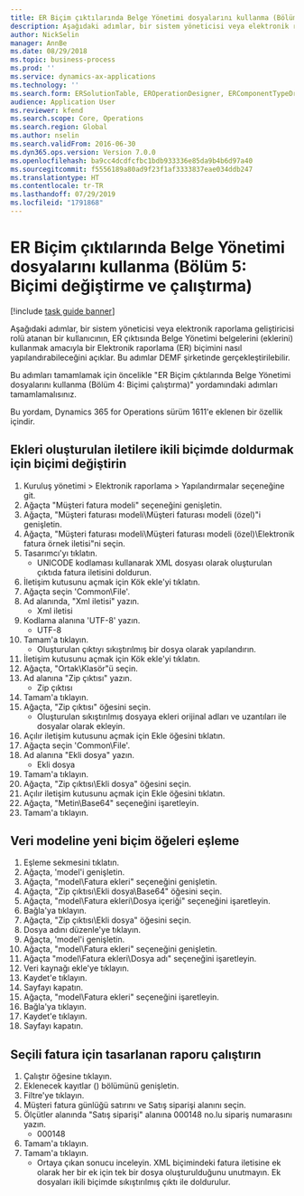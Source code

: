 ```yaml
---
title: ER Biçim çıktılarında Belge Yönetimi dosyalarını kullanma (Bölüm 5 - Biçimi değiştirme ve çalıştırma)
description: Aşağıdaki adımlar, bir sistem yöneticisi veya elektronik raporlama geliştiricisi rolü atanan bir kullanıcının, ER çıktısında Belge Yönetimi belgelerini (eklerini) kullanmak amacıyla bir Elektronik raporlama (ER) biçimini nasıl yapılandırabileceğini açıklar.
author: NickSelin
manager: AnnBe
ms.date: 08/29/2018
ms.topic: business-process
ms.prod: ''
ms.service: dynamics-ax-applications
ms.technology: ''
ms.search.form: ERSolutionTable, EROperationDesigner, ERComponentTypeDropDialog, ERExpressionDesignerFormula, SysQueryForm
audience: Application User
ms.reviewer: kfend
ms.search.scope: Core, Operations
ms.search.region: Global
ms.author: nselin
ms.search.validFrom: 2016-06-30
ms.dyn365.ops.version: Version 7.0.0
ms.openlocfilehash: ba9cc4dcdfcfbc1bdb933336e85da9b4b6d97a40
ms.sourcegitcommit: f5556189a80ad9f23f1af3333837eae034ddb247
ms.translationtype: HT
ms.contentlocale: tr-TR
ms.lasthandoff: 07/29/2019
ms.locfileid: "1791868"
---
```

# <a name="er-use-document-management-files-in-format-outputs-part-5-modify-and-run-format"></a>ER Biçim çıktılarında Belge Yönetimi dosyalarını kullanma (Bölüm 5: Biçimi değiştirme ve çalıştırma)

[!include [task guide banner](../../includes/task-guide-banner.md)]

Aşağıdaki adımlar, bir sistem yöneticisi veya elektronik raporlama geliştiricisi rolü atanan bir kullanıcının, ER çıktısında Belge Yönetimi belgelerini (eklerini) kullanmak amacıyla bir Elektronik raporlama (ER) biçimini nasıl yapılandırabileceğini açıklar. Bu adımlar DEMF şirketinde gerçekleştirilebilir.

Bu adımları tamamlamak için öncelikle "ER Biçim çıktılarında Belge Yönetimi dosyalarını kullanma (Bölüm 4: Biçimi çalıştırma)" yordamındaki adımları tamamlamalısınız.

Bu yordam, Dynamics 365 for Operations sürüm 1611'e eklenen bir özellik içindir.


## <a name="modify-the-format-to-populate-attachments-into-generating-messages-in-binary-format"></a>Ekleri oluşturulan iletilere ikili biçimde doldurmak için biçimi değiştirin
1. Kuruluş yönetimi > Elektronik raporlama > Yapılandırmalar seçeneğine git.
2. Ağaçta "Müşteri fatura modeli" seçeneğini genişletin.
3. Ağaçta, "Müşteri faturası modeli\Müşteri faturası modeli (özel)"i genişletin.
4. Ağaçta, "Müşteri faturası modeli\Müşteri faturası modeli (özel)\Elektronik fatura örnek iletisi"ni seçin.
5. Tasarımcı'yı tıklatın.
    * UNICODE kodlaması kullanarak XML dosyası olarak oluşturulan çıktıda fatura iletisini doldurun.  
6. İletişim kutusunu açmak için Kök ekle'yi tıklatın.
7. Ağaçta seçin 'Common\File'.
8. Ad alanında, "Xml iletisi" yazın.
    * Xml iletisi  
9. Kodlama alanına 'UTF-8' yazın.
    * UTF-8  
10. Tamam'a tıklayın.
    * Oluşturulan çıktıyı sıkıştırılmış bir dosya olarak yapılandırın.  
11. İletişim kutusunu açmak için Kök ekle'yi tıklatın.
12. Ağaçta, "Ortak\Klasör"ü seçin.
13. Ad alanına "Zip çıktısı" yazın.
    * Zip çıktısı  
14. Tamam'a tıklayın.
15. Ağaçta, "Zip çıktısı" öğesini seçin.
    * Oluşturulan sıkıştırılmış dosyaya ekleri orijinal adları ve uzantıları ile dosyalar olarak ekleyin.  
16. Açılır iletişim kutusunu açmak için Ekle öğesini tıklatın.
17. Ağaçta seçin 'Common\File'.
18. Ad alanına "Ekli dosya" yazın.
    * Ekli dosya  
19. Tamam'a tıklayın.
20. Ağaçta, "Zip çıktısı\Ekli dosya" öğesini seçin.
21. Açılır iletişim kutusunu açmak için Ekle öğesini tıklatın.
22. Ağaçta, "Metin\Base64" seçeneğini işaretleyin.
23. Tamam'a tıklayın.

## <a name="map-new-format-elements-to-data-model"></a>Veri modeline yeni biçim öğeleri eşleme
1. Eşleme sekmesini tıklatın.
2. Ağaçta, 'model'i genişletin.
3. Ağaçta, "model\Fatura ekleri" seçeneğini genişletin.
4. Ağaçta, "Zip çıktısı\Ekli dosya\Base64" öğesini seçin.
5. Ağaçta, "model\Fatura ekleri\Dosya içeriği" seçeneğini işaretleyin.
6. Bağla'ya tıklayın.
7. Ağaçta, "Zip çıktısı\Ekli dosya" öğesini seçin.
8. Dosya adını düzenle'ye tıklayın.
9. Ağaçta, 'model'i genişletin.
10. Ağaçta, "model\Fatura ekleri" seçeneğini genişletin.
11. Ağaçta "model\Fatura ekleri\Dosya adı" seçeneğini işaretleyin.
12. Veri kaynağı ekle'ye tıklayın.
13. Kaydet'e tıklayın.
14. Sayfayı kapatın.
15. Ağaçta, "model\Fatura ekleri" seçeneğini işaretleyin.
16. Bağla'ya tıklayın.
17. Kaydet'e tıklayın.
18. Sayfayı kapatın.

## <a name="run-the-designed-report-for-the-selected-invoice"></a>Seçili fatura için tasarlanan raporu çalıştırın
1. Çalıştır öğesine tıklayın.
2. Eklenecek kayıtlar () bölümünü genişletin.
3. Filtre'ye tıklayın.
4. Müşteri fatura günlüğü satırını ve Satış siparişi alanını seçin.
5. Ölçütler alanında "Satış siparişi" alanına 000148 no.lu sipariş numarasını yazın.
    * 000148  
6. Tamam'a tıklayın.
7. Tamam'a tıklayın.
    * Ortaya çıkan sonucu inceleyin. XML biçimindeki fatura iletisine ek olarak her bir ek için tek bir dosya oluşturulduğunu unutmayın. Ek dosyaları ikili biçimde sıkıştırılmış çıktı ile doldurulur.  

